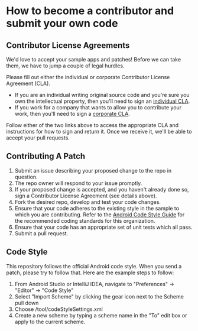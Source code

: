 # How to become a contributor and submit your own code

## Contributor License Agreements

We'd love to accept your sample apps and patches! Before we can take them, we
have to jump a couple of legal hurdles.

Please fill out either the individual or corporate Contributor License Agreement (CLA).

  * If you are an individual writing original source code and you're sure you
    own the intellectual property, then you'll need to sign an [individual CLA](https://cla.developers.google.com).
  * If you work for a company that wants to allow you to contribute your work,
    then you'll need to sign a [corporate CLA](https://cla.developers.google.com).

Follow either of the two links above to access the appropriate CLA and
instructions for how to sign and return it. Once we receive it, we'll be able to
accept your pull requests.

## Contributing A Patch

1. Submit an issue describing your proposed change to the repo in question.
1. The repo owner will respond to your issue promptly.
1. If your proposed change is accepted, and you haven't already done so, sign a
   Contributor License Agreement (see details above).
1. Fork the desired repo, develop and test your code changes.
1. Ensure that your code adheres to the existing style in the sample to which
   you are contributing. Refer to the
   [Android Code Style Guide](https://source.android.com/source/code-style.html) for the
   recommended coding standards for this organization.
1. Ensure that your code has an appropriate set of unit tests which all pass.
1. Submit a pull request.

## Code Style

This repository follows the official Android code style.
When you send a patch, please try to follow that.
Here are the example steps to follow:

1. From Android Studio or IntelliJ IDEA, navigate to "Preferences" -> "Editor" -> "Code Style"
1. Select "Import Scheme" by clicking the gear icon next to the Scheme pull down
1. Choose <root directory of flexbox-layout>/tool/codeStyleSettings.xml
1. Create a new scheme by typing a scheme name in the "To" edit box or apply to the current scheme.

